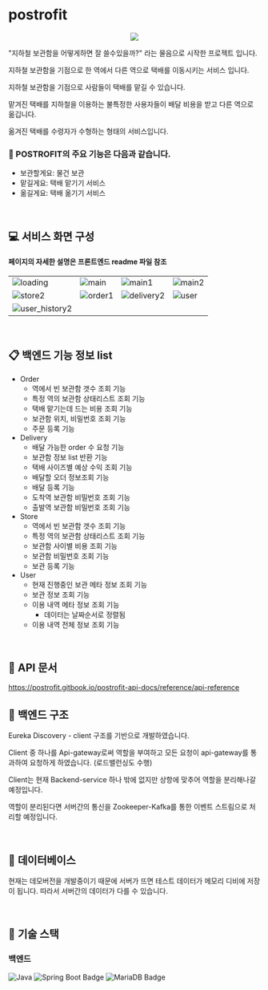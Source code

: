 # postrofit

<div align="center">
  <img src="https://github.com/RDDcat/postrofit/assets/55569476/f5ed9d98-8d78-4a48-b78e-db531e4a6078"/>
</div>

"지하철 보관함을 어떻게하면 잘 쓸수있을까?" 라는 물음으로 시작한 프로젝트 입니다.

지하철 보관함을 기점으로 한 역에서 다른 역으로 택배를 이동시키는 서비스 입니다.

지하철 보관함을 기점으로 사람들이 택배를 맡길 수 있습니다. 

맡겨진 택배를 지하철을 이용하는 불특정한 사용자들이 배달 비용을 받고 다른 역으로 옮깁니다.

옮겨진 택배를 수령자가 수형하는 형태의 서비스입니다.


### 📍 POSTROFIT의 주요 기능은 다음과 같습니다.

+ 보관할게요: 물건 보관
+ 맡길게요: 택배 맡기기 서비스
+ 옮길게요: 택배 옮기기 서비스

<br>

## 💻 서비스 화면 구성
#### 페이지의 자세한 설명은 프론트엔드 readme 파일 참조
|  |  |  |  |
| --- | --- | --- | --- |
| ![loading](https://github.com/RDDcat/postrofit/assets/55569476/a7d61fa0-2a08-4db2-b059-3f7b5008a4f0) | ![main](https://github.com/RDDcat/postrofit/assets/55569476/ec90007f-7b49-43f0-9a10-aeb7997a1de6) | ![main1](https://github.com/RDDcat/postrofit/assets/55569476/bc96eb0e-054e-4d59-a419-a884d55ab4d8) | ![main2](https://github.com/RDDcat/postrofit/assets/55569476/57988bdf-4f0b-4588-8913-1025b6014479) |
| ![store2](https://github.com/RDDcat/postrofit/assets/55569476/8e8b1b54-7b41-4323-928e-b9e9de50e7ba) | ![order1](https://github.com/RDDcat/postrofit/assets/55569476/0c644120-45a1-4f5d-adb5-688965cbe9f0) | ![delivery2](https://github.com/RDDcat/postrofit/assets/55569476/6b08e456-3351-4dab-9ef4-88b49c24e497) | ![user](https://github.com/RDDcat/postrofit/assets/55569476/93ccdde6-bdd3-4c07-9938-edaed72990c2) |
| ![user_history2](https://github.com/RDDcat/postrofit/assets/55569476/c8c10f1a-3566-4933-91bb-7bc2eef8ad07) |  |  |  |

<br>

## 📋 백엔드 기능 정보 list

+ Order
  + 역에서 빈 보관함 갯수 조회 기능
  + 특정 역의 보관함 상태리스트 조회 기능
  + 택배 맡기는데 드는 비용 조회 기능
  + 보관함 위치, 비밀번호 조회 기능
  + 주문 등록 기능
+ Delivery
  + 배달 가능한 order 수 요청 기능
  + 보관함 정보 list 반환 기능
  + 택배 사이즈별 예상 수익 조회 기능
  + 배달할 오더 정보조회 기능
  + 배달 등록 기능
  + 도착역 보관함 비밀번호 조회 기능
  + 출발역 보관함 비밀번호 조회 기능
+ Store
  + 역에서 빈 보관함 갯수 조회 기능
  + 특정 역의 보관함 상태리스트 조회 기능
  + 보관함 사이별 비용 조회 기능
  + 보관함 비밀번호 조회 기능
  + 보관 등록 기능
+ User
  + 현재 진행중인 보관 메타 정보 조회 기능
  + 보관 정보 조회 기능
  + 이용 내역 메타 정보 조회 기능
    + 데이터는 날짜순서로 정렬됨
  + 이용 내역 전체 정보 조회 기능

<br>

## 🧳 API 문서

https://postrofit.gitbook.io/postrofit-api-docs/reference/api-reference

## 🔨 백엔드 구조

 Eureka Discovery - client 구조를 기반으로 개발하였습니다.
 
 Client 중 하나를 Api-gateway로써 역할을 부여하고 모든 요청이 api-gateway를 통과하여 요청하게 하였습니다. (로드밸런싱도 수행)
 
 Client는 현재 Backend-service 하나 밖에 없지만 상항에 맞추어 역할을 분리해나갈 예정입니다.
 
 역할이 분리된다면 서버간의 통신을 Zookeeper-Kafka를 통한 이벤트 스트림으로 처리할 예정입니다.

<br>

## 💾 데이터베이스

현재는 데모버전을 개발중이기 때문에 서버가 뜨면 테스트 데이터가 메모리 디비에 저장이 됩니다. 따라서 서버간의 데이터가 다를 수 있습니다.

<br>

## 📕 기술 스택
### 백엔드
![Java](https://img.shields.io/badge/Java-007396?style=flat&logo=Java&logoColor=white)
![Spring Boot Badge](https://img.shields.io/badge/Spring%20Boot-6DB33F?style=flat&logo=spring-boot&logoColor=white)
![MariaDB Badge](https://img.shields.io/badge/MariaDB-003545?logo=mariadb&logoColor=fff&style=flat)






